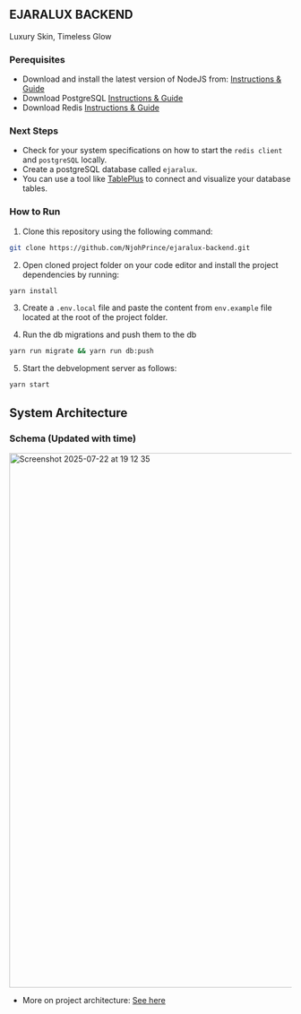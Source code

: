 ## EJARALUX BACKEND

Luxury Skin, Timeless Glow

### Perequisites

- Download and install the latest version of NodeJS from: [Instructions & Guide](https://nodejs.org/en/download)
- Download PostgreSQL [Instructions & Guide](https://www.postgresql.org/download/)
- Download Redis [Instructions & Guide](https://redis.io/docs/latest/operate/oss_and_stack/install/archive/install-redis/install-redis-on-windows/)

### Next Steps

- Check for your system specifications on how to start the `redis client` and `postgreSQL` locally.
- Create a postgreSQL database called `ejaralux`.
- You can use a tool like [TablePlus](https://tableplus.com/download/) to connect and visualize your database tables.

### How to Run

1. Clone this repository using the following command:

```bash
git clone https://github.com/NjohPrince/ejaralux-backend.git
```

2. Open cloned project folder on your code editor and install the project dependencies by running:

```bash
yarn install
```

3. Create a `.env.local` file and paste the content from `env.example` file located at the root of the project folder.

4. Run the db migrations and push them to the db

```bash
yarn run migrate && yarn run db:push
```

5. Start the debvelopment server as follows:

```bash
yarn start
```
## System Architecture

### Schema (Updated with time)

<img width="1279" height="954" alt="Screenshot 2025-07-22 at 19 12 35" src="https://github.com/user-attachments/assets/45442b16-2bdf-407d-9deb-90a4e162acd9" />

- More on project architecture: [See here](https://github.com/NjohPrince/ejaralux-backend/blob/main/ARCHITECTURE.md)